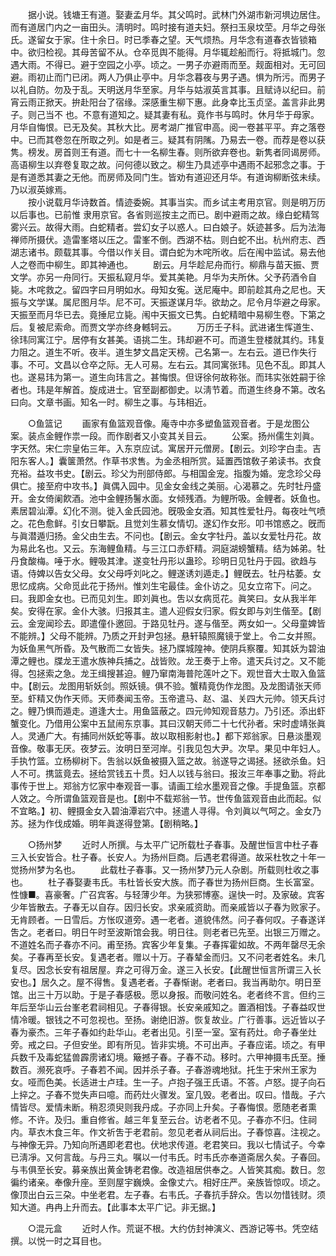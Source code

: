 <!-- { "loadSidebar": true } -->
　　据小说。钱塘王有道。娶妻孟月华。其父鸣时。武林门外湖市新河埧边居住。而有道居门内之一亩田头。淸明时。鸣时接有道夫妇。祭扫玉泉坟茔。月华之母张氏。遂留女于家。住十余日。时已季春之望。天气烦热。月华念有道春衣皆锁箱中。欲归检视。其母苦留不从。仓卒觅舆不能得。月华辄趁船而行。将抵城门。忽遇大雨。不得已。避于空园之小亭。顷之。一男子亦避雨而至。觌面相对。无可回避。雨初止而门已闭。两人乃俱止亭中。月华念暮夜与男子遇。惧为所污。而男子以礼自防。勿及于乱。天明送月华至家。月华与姑淑英言其事。且赋诗以纪曰。前宵云雨正掀天。拚赴阳台了宿缘。深感重生柳下惠。此身幸比玉贞坚。盖言非此男子。则己当不 也。不意有道知之。疑其妻有私。竟作书与鸣时。休月华于母家。月华自悔恨。已无及矣。其秋大比。房考湖广推官申高。阅一卷甚平平。弃之落卷中。已而其卷忽在所取之列。如是者三。疑其有阴隲。乃易去一卷。而荐是卷以获隽。榜发。房首则王有道。而七十一名柳生春。则所欲弃卷也。新隽者同谒房师。高语柳生以弃卷复取之故。问何德以致之。柳生乃具述亭中遇雨不起邪念之事。于是有道悉其妻之无他。而房师及同门生。皆劝有道迎还月华。有道询柳断弦未续。乃以淑英嫁焉。  
　　按小说载月华诗数首。情迹委婉。其事当实。而乡试主考用京官。则是明万历以后事也。已前惟 隶用京官。各省则巡按主之而已。剧中避雨之故。缘白蛇精驾雾兴云。故得大雨。白蛇精者。尝幻女子以惑人。曰白娘子。妖迹甚多。后为法海禅师所摄伏。造雷峯塔以压之。雷峯不倒。西湖不枯。则白蛇不出。杭州府志、西湖志诸书。颇载其事。今借以作关目。谓白蛇为木咤所收。后在闱中监试。易去他人之卷而中柳生。即其神通也。 
　　剧云。月华趁尼舟而行。柳鼎与苗天振、贾文学。亦另一舟同行。天振私窥月华。爱其美艳。月华为夫所休。父予药酒令自毙。木咤救之。留四字曰月明如水。母知女寃。送尼庵中。即前趁其舟之尼也。天振与文学谋。属尼图月华。尼不可。天振遂谋月华。欲劫之。尼令月华避之母家。天振至而月华已去。竟捶尼立毙。闱中天振文已隽。白蛇精暗中易柳生卷。下第之后。复被尼索命。而贾文学亦终身轗轲云。 
　　万历壬子科。武进诸生恽道生、徐玮同寓江宁。居停有女甚美。语挑二生。玮却避不可。而道生登楼就其约。玮复力阻之。道生不听。夜半。道生梦文昌定天榜。己名第一。左右云。道已作失行事。不可。文昌以仓卒之际。无人可易。左右云。其同寓张玮。见色不乱。即其人也。遂易玮为第一。道生向玮言之。甚悔恨。但讶徐何故称张。而玮实张姓嗣于徐者也。玮是年解首。旋成进士。官至副都御史。以淸节着。而道生终身不第。改名曰向。文章书画。知名一时。柳生之事。与玮相近。 


　　○鱼篮记 
　　画家有鱼篮观音像。庵寺中亦多塑鱼篮观音者。于是龙图公案。装点金鲤作祟一段。而作剧者又小变其关目云。 
　　公案。扬州儒生刘眞。字天然。宋仁宗皇佑三年。入东京应试。寓居开元僧房。【剧云。刘珍字白圭。吉阳东客人。】囊箧萧然。作草书求售。为金丞相所赏。延置西馆敎子弟读书。衣食充裕。益攻书史。【剧云。珍父为刑部侍郎。与相国金宠。指腹为婚。宠念珍父母俱亡。接至府中攻书。】眞偶入园中。见金女金线之美丽。心渴慕之。先时牡丹盛开。金女倚阑飮酒。池中金鲤扬鬐水面。女倾残酒。为鲤所吸。金鲤者。妖鱼也。素居碧汕潭。幻化不测。徙入金氏园池。旣吸金女酒。知其性爱牡丹。每夜吐气喷之。花色愈鲜。引女日攀翫。且觉刘生慕女情切。遂幻作女形。叩书馆惑之。旣而与眞潜遁归扬。金父由生去。不问也。【剧云。金女字牡丹。盖以女爱牡丹花。故为易此名也。又云。东海鲤鱼精。与三江口赤虾精。洞庭湖螃蟹精。结为姊弟。牡丹食酸梅。唾于水。鲤吸其津。遂变牡丹形以蛊珍。珍明日见牡丹于园。欲趋与语。侍婢以告女父母。女父母呼刘叱之。鲤遂诱刘遁走。】鲤旣去。牡丹枯萎。女思忆成病。父命觅此花于扬州。惟刘生宅最佳。金仆访之。见女立帘下。问之。曰。我即金女也。已而见刘生。即刘眞也。吿以女病觅花。眞笑曰。女从我半年矣。安得在家。金仆大骇。归报其主。遣人迎假女归家。假女即与刘生偕至。【剧云。金宠闻珍去。即遣僮仆邀回。于路见牡丹。遂与偕至。两女如一。父母童婢皆不能辨。】父母不能辨。乃质之开封尹包拯。悬轩辕照魔镜于堂上。令二女并照。为妖鱼黑气所昏。及气散而二女皆失。拯乃牒城隍神。使阴兵察覆。知其妖为碧油潭之鲤也。牒龙王遣水族神兵捕之。战皆败。龙王奏于上帝。遣天兵讨之。又不能得。包拯索之急。龙王缉搜甚迫。鲤乃窜南海普陀莲叶之下。观世音大士取入鱼篮中。【剧云。龙图用斩妖剑。照妖镜。俱不验。蟹精竟伪作龙图。及龙图请张天师至。虾精又伪作天师。天师奏闻玉帝。玉帝遣马、赵、温、关四大元帅。领天兵讨之。鲤乃惧而遁走。道逢大士。用鱼篮蔽之。四元帅知观音慈力。乃引还。添出虾蟹变化。乃借用公案中五鼠闹东京事。其曰汉朝天师二十七代孙者。宋时虚靖张眞人。灵通广大。有捕同州妖蛇等事。故以取相影射也。】都下郑翁家。日悬淡墨观音像。敬事无厌。夜梦云。汝明日至河岸。引我见包大尹。次早。果见中年妇人。手执竹篮。立杨柳树下。吿翁以妖鱼被摄入篮之故。翁遂导之谒拯。拯欲杀鱼。妇人不可。携篮竟去。拯给赏钱五十贯。妇人以钱与翁曰。报汝三年奉事之勤。将此事传于世上。郑翁方忆家中奉观音一事。请画工绘水墨观音之像。手提鱼篮。京都人效之。今所谓鱼篮观音是也。【剧中不载郑翁一节。世传鱼篮观音由此而起。似不宜略。】初、鲤摄金女入碧油潭岩穴中。拯遣人寻得。令刘眞以气呵之。金女乃苏。拯为作伐成婚。明年眞遂得登第。【剧稍略。】 


　　○扬州梦 
　　近时人所撰。与太平广记所载杜子春事。及醒世恒言中杜子春三入长安皆合。杜子春。长安人。为扬州巨商。后遇老君得道。故采杜牧之十年一觉扬州梦为名也。 
　　此载杜子春事。又一扬州梦乃元人杂剧。所载则杜收之事也。 
　　杜子春娶妻韦氏。韦杜皆长安大族。而子春世为扬州巨商。生长富室。性慷■。喜豪奢。广召宾客。与轻薄少年。为狭邪博塞。逞快一时。及家破。宾客少年皆散去。子春无以自存。因归长安。求亲戚资助。而亲戚皆以子春为败家子。无肯顾者。一日雪后。方怅叹道旁。遇一老者。道貌伟然。问子春何叹。子春遂详吿之。老者曰。明日午时至波斯馆会我。明日往。则老者已先至。出银三万赠之。不道姓名而子春亦不问。甫至扬。宾客少年复集。子春挥霍如故。不两年罄尽无余矣。子春再至长安。复遇老者。赠以十万。子春辇金而归。又不问老者姓名。未几复尽。因念长安有祖居屋。弃之可得万金。遂三入长安。【此醒世恒言所谓三入长安也。】居久之。屋不得售。复遇老者。子春惭谢。老者曰。我当再助尔。明日至馆。出三十万以助。于是子春感极。愿以身报。而敬问姓名。老者终不言。但约三年后至华山云台峯老君祠相见。子春得银。长安亲戚知之。置酒相饯。子春益叹世情冷暖。银钱之不可忽视也。至扬。谢绝旧游。恢复故业。广行善事。远近皆以子春为豪杰。三年子春如约赴华山。老者出见。引至一室。室有药灶。命子春坐灶旁。戒之曰。子但安坐。即有所见。皆非实境。不可出声。子春应诺。顷之。有甲兵数千及毒蛇猛兽霹雳诸幻境。簸撼子春。子春不动。移时。六甲神摄韦氏至。捶数百。濒死哀呼。子春若不闻。因并杀子春。子春游魂地狱。托生于宋州王家为女。哑而色美。长适进士卢珪。生一子。卢抱子强王氏语。不答。卢怒。提子向石上捽之。子春不觉失声曰噫。而药灶火骤发。室几毁。老者出。叹曰。惜哉。子六情皆尽。爱情未断。稍忍须臾则我丹成。子亦同上升矣。子春悔恨。愿随老者熏修。不许。及归。重自修省。越三年复至云台。访老者不见。子春亦不归。住祠内。草衣木食三年。作文祈吿于老君前。忽见老者从祠后出。子春惊喜。注视之。与神像无异。乃知向所遇即老君也。伏地求传道。老君笑曰。我以七情试子。今幸已淸凈。又何言哉。与丹三丸。嘱以一付韦氏。时韦氏亦奉道斋居久矣。子春回。与韦俱至长安。募亲族出黄金铸老君像。改造祖居供奉之。人皆笑其痴。数日。忽徧约诸亲。奉像升座。至则屋宇巍焕。金像丈六。相好庄严。亲族皆惊叹。顷之。像顶出白云三朶。中坐老君。左子春。右韦氏。子春抗手辞众。吿以勿惜钱财。须知大道。冉冉上升而去。【此事本太平广记。非无据。】 


　　○混元盒 
　　近时人作。荒诞不根。大约仿封神演义、西游记等书。凭空结撰。以悦一时之耳目也。 
